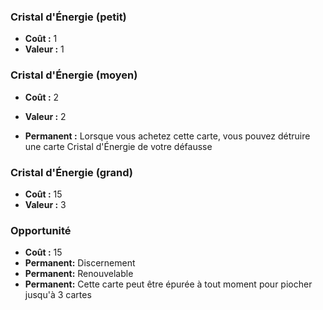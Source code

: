 ### Cristal d'Énergie (petit)
- **Coût :** 1
- **Valeur :** 1


### Cristal d'Énergie (moyen)
- **Coût :** 2
- **Valeur :** 2

- **Permanent :**
  Lorsque vous achetez cette carte, vous pouvez détruire
  une carte Cristal d'Énergie de votre défausse


### Cristal d'Énergie (grand)
- **Coût :** 15
- **Valeur :** 3


### Opportunité
- **Coût :** 15
- **Permanent:** Discernement
- **Permanent:** Renouvelable
- **Permanent:** Cette carte peut être épurée à tout moment pour piocher jusqu'à 3 cartes
